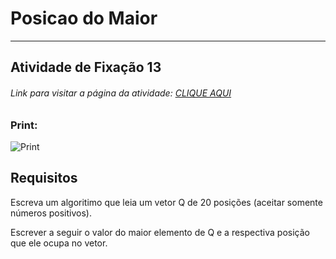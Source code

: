 # Posicao do Maior 

---

## Atividade de Fixação 13  

###### Link para visitar a página da atividade: [CLIQUE AQUI](http://htmlpreview.github.io/?)

### Print:

![Print]()

## Requisitos

Escreva um algoritimo que leia um vetor Q de 20 posições (aceitar somente números positivos).  

Escrever a seguir o valor do maior elemento de Q e a respectiva posição que ele ocupa no vetor.  
 